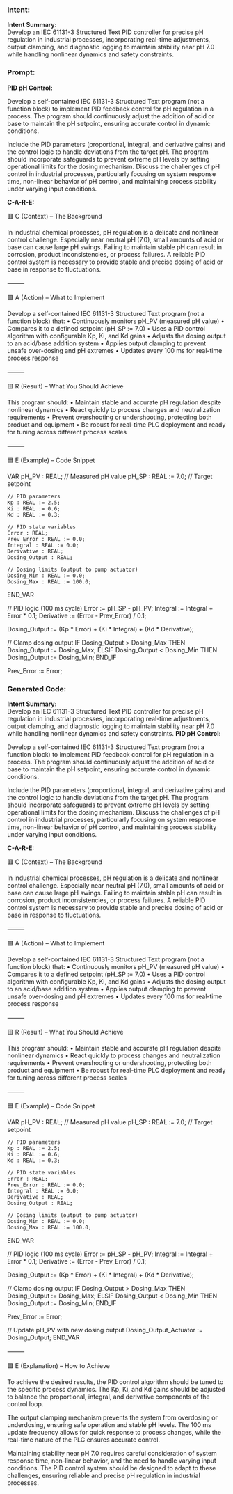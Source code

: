 ### Intent:
**Intent Summary:**  
Develop an IEC 61131-3 Structured Text PID controller for precise pH regulation in industrial processes, incorporating real-time adjustments, output clamping, and diagnostic logging to maintain stability near pH 7.0 while handling nonlinear dynamics and safety constraints.

### Prompt:
**PID pH Control:**

Develop a self-contained IEC 61131-3 Structured Text program (not a function block) to implement PID feedback control for pH regulation in a process. The program should continuously adjust the addition of acid or base to maintain the pH setpoint, ensuring accurate control in dynamic conditions.

Include the PID parameters (proportional, integral, and derivative gains) and the control logic to handle deviations from the target pH. The program should incorporate safeguards to prevent extreme pH levels by setting operational limits for the dosing mechanism. Discuss the challenges of pH control in industrial processes, particularly focusing on system response time, non-linear behavior of pH control, and maintaining process stability under varying input conditions.

**C-A-R-E:**

🟥 C (Context) – The Background

In industrial chemical processes, pH regulation is a delicate and nonlinear control challenge. Especially near neutral pH (7.0), small amounts of acid or base can cause large pH swings. Failing to maintain stable pH can result in corrosion, product inconsistencies, or process failures. A reliable PID control system is necessary to provide stable and precise dosing of acid or base in response to fluctuations.

⸻

🟩 A (Action) – What to Implement

Develop a self-contained IEC 61131-3 Structured Text program (not a function block) that:
	•	Continuously monitors pH_PV (measured pH value)
	•	Compares it to a defined setpoint (pH_SP := 7.0)
	•	Uses a PID control algorithm with configurable Kp, Ki, and Kd gains
	•	Adjusts the dosing output to an acid/base addition system
	•	Applies output clamping to prevent unsafe over-dosing and pH extremes
	•	Updates every 100 ms for real-time process response

⸻

🟨 R (Result) – What You Should Achieve

This program should:
	•	Maintain stable and accurate pH regulation despite nonlinear dynamics
	•	React quickly to process changes and neutralization requirements
	•	Prevent overshooting or undershooting, protecting both product and equipment
	•	Be robust for real-time PLC deployment and ready for tuning across different process scales

⸻

🟦 E (Example) – Code Snippet

VAR
    pH_PV : REAL;                    // Measured pH value
    pH_SP : REAL := 7.0;             // Target setpoint

    // PID parameters
    Kp : REAL := 2.5;
    Ki : REAL := 0.6;
    Kd : REAL := 0.3;

    // PID state variables
    Error : REAL;
    Prev_Error : REAL := 0.0;
    Integral : REAL := 0.0;
    Derivative : REAL;
    Dosing_Output : REAL;

    // Dosing limits (output to pump actuator)
    Dosing_Min : REAL := 0.0;
    Dosing_Max : REAL := 100.0;
END_VAR

// PID logic (100 ms cycle)
Error := pH_SP - pH_PV;
Integral := Integral + Error * 0.1;
Derivative := (Error - Prev_Error) / 0.1;

Dosing_Output := (Kp * Error) + (Ki * Integral) + (Kd * Derivative);

// Clamp dosing output
IF Dosing_Output > Dosing_Max THEN
    Dosing_Output := Dosing_Max;
ELSIF Dosing_Output < Dosing_Min THEN
    Dosing_Output := Dosing_Min;
END_IF

Prev_Error := Error;

### Generated Code:
**Intent Summary:**  
Develop an IEC 61131-3 Structured Text PID controller for precise pH regulation in industrial processes, incorporating real-time adjustments, output clamping, and diagnostic logging to maintain stability near pH 7.0 while handling nonlinear dynamics and safety constraints.
**PID pH Control:**

Develop a self-contained IEC 61131-3 Structured Text program (not a function block) to implement PID feedback control for pH regulation in a process. The program should continuously adjust the addition of acid or base to maintain the pH setpoint, ensuring accurate control in dynamic conditions.

Include the PID parameters (proportional, integral, and derivative gains) and the control logic to handle deviations from the target pH. The program should incorporate safeguards to prevent extreme pH levels by setting operational limits for the dosing mechanism. Discuss the challenges of pH control in industrial processes, particularly focusing on system response time, non-linear behavior of pH control, and maintaining process stability under varying input conditions.

**C-A-R-E:**

🟥 C (Context) – The Background

In industrial chemical processes, pH regulation is a delicate and nonlinear control challenge. Especially near neutral pH (7.0), small amounts of acid or base can cause large pH swings. Failing to maintain stable pH can result in corrosion, product inconsistencies, or process failures. A reliable PID control system is necessary to provide stable and precise dosing of acid or base in response to fluctuations.

⸻

🟩 A (Action) – What to Implement

Develop a self-contained IEC 61131-3 Structured Text program (not a function block) that:
	•	Continuously monitors pH_PV (measured pH value)
	•	Compares it to a defined setpoint (pH_SP := 7.0)
	•	Uses a PID control algorithm with configurable Kp, Ki, and Kd gains
	•	Adjusts the dosing output to an acid/base addition system
	•	Applies output clamping to prevent unsafe over-dosing and pH extremes
	•	Updates every 100 ms for real-time process response

⸻

🟨 R (Result) – What You Should Achieve

This program should:
	•	Maintain stable and accurate pH regulation despite nonlinear dynamics
	•	React quickly to process changes and neutralization requirements
	•	Prevent overshooting or undershooting, protecting both product and equipment
	•	Be robust for real-time PLC deployment and ready for tuning across different process scales

⸻

🟦 E (Example) – Code Snippet

VAR
    pH_PV : REAL;                    // Measured pH value
    pH_SP : REAL := 7.0;             // Target setpoint

    // PID parameters
    Kp : REAL := 2.5;
    Ki : REAL := 0.6;
    Kd : REAL := 0.3;

    // PID state variables
    Error : REAL;
    Prev_Error : REAL := 0.0;
    Integral : REAL := 0.0;
    Derivative : REAL;
    Dosing_Output : REAL;

    // Dosing limits (output to pump actuator)
    Dosing_Min : REAL := 0.0;
    Dosing_Max : REAL := 100.0;
END_VAR

// PID logic (100 ms cycle)
Error := pH_SP - pH_PV;
Integral := Integral + Error * 0.1;
Derivative := (Error - Prev_Error) / 0.1;

Dosing_Output := (Kp * Error) + (Ki * Integral) + (Kd * Derivative);

// Clamp dosing output
IF Dosing_Output > Dosing_Max THEN
    Dosing_Output := Dosing_Max;
ELSIF Dosing_Output < Dosing_Min THEN
    Dosing_Output := Dosing_Min;
END_IF

Prev_Error := Error;

// Update pH_PV with new dosing output
Dosing_Output_Actuator := Dosing_Output;
END_VAR

⸻

🟪 E (Explanation) – How to Achieve

To achieve the desired results, the PID control algorithm should be tuned to the specific process dynamics. The Kp, Ki, and Kd gains should be adjusted to balance the proportional, integral, and derivative components of the control loop.

The output clamping mechanism prevents the system from overdosing or underdosing, ensuring safe operation and stable pH levels. The 100 ms update frequency allows for quick response to process changes, while the real-time nature of the PLC ensures accurate control.

Maintaining stability near pH 7.0 requires careful consideration of system response time, non-linear behavior, and the need to handle varying input conditions. The PID control system should be designed to adapt to these challenges, ensuring reliable and precise pH regulation in industrial processes.
